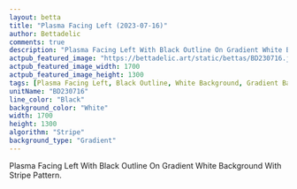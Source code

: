 ```yaml
---
layout: betta
title: "Plasma Facing Left (2023-07-16)"
author: Bettadelic
comments: true
description: "Plasma Facing Left With Black Outline On Gradient White Background With Stripe Pattern."
actpub_featured_image: "https://bettadelic.art/static/bettas/BD230716.jpg"
actpub_featured_image_width: 1700
actpub_featured_image_height: 1300
tags: [Plasma Facing Left, Black Outline, White Background, Gradient Background Pattern, Stripe Pattern, July 2023]
unitName: "BD230716"
line_color: "Black"
background_color: "White"
width: 1700
height: 1300
algorithm: "Stripe"
background_type: "Gradient"
---
```


Plasma Facing Left With Black Outline On Gradient White Background With Stripe Pattern.
